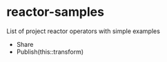 # reactor-samples

List of project reactor operators with simple examples
- Share
- Publish(this::transform)
